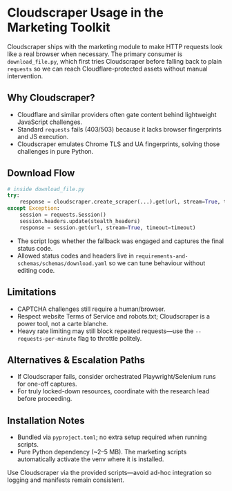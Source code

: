 # Cloudscraper Usage in the Marketing Toolkit

Cloudscraper ships with the marketing module to make HTTP requests look like a real browser when necessary. The primary consumer is `download_file.py`, which first tries Cloudscraper before falling back to plain `requests` so we can reach Cloudflare-protected assets without manual intervention.

## Why Cloudscraper?
- Cloudflare and similar providers often gate content behind lightweight JavaScript challenges.
- Standard `requests` fails (403/503) because it lacks browser fingerprints and JS execution.
- Cloudscraper emulates Chrome TLS and UA fingerprints, solving those challenges in pure Python.

## Download Flow
```python
# inside download_file.py
try:
    response = cloudscraper.create_scraper(...).get(url, stream=True, timeout=timeout)
except Exception:
    session = requests.Session()
    session.headers.update(stealth_headers)
    response = session.get(url, stream=True, timeout=timeout)
```
- The script logs whether the fallback was engaged and captures the final status code.
- Allowed status codes and headers live in `requirements-and-schemas/schemas/download.yaml` so we can tune behaviour without editing code.

## Limitations
- CAPTCHA challenges still require a human/browser.
- Respect website Terms of Service and robots.txt; Cloudscraper is a power tool, not a carte blanche.
- Heavy rate limiting may still block repeated requests—use the `--requests-per-minute` flag to throttle politely.

## Alternatives & Escalation Paths
- If Cloudscraper fails, consider orchestrated Playwright/Selenium runs for one-off captures.
- For truly locked-down resources, coordinate with the research lead before proceeding.

## Installation Notes
- Bundled via `pyproject.toml`; no extra setup required when running scripts.
- Pure Python dependency (~2–5 MB). The marketing scripts automatically activate the venv where it is installed.

Use Cloudscraper via the provided scripts—avoid ad-hoc integration so logging and manifests remain consistent.
